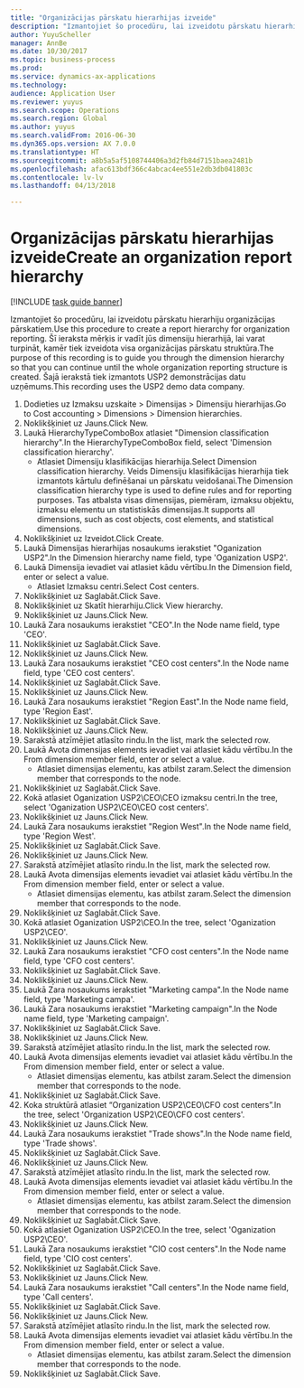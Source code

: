 ```yaml
--- 
title: "Organizācijas pārskatu hierarhijas izveide"
description: "Izmantojiet šo procedūru, lai izveidotu pārskatu hierarhiju organizācijas pārskatiem."
author: YuyuScheller
manager: AnnBe
ms.date: 10/30/2017
ms.topic: business-process
ms.prod: 
ms.service: dynamics-ax-applications
ms.technology: 
audience: Application User
ms.reviewer: yuyus
ms.search.scope: Operations
ms.search.region: Global
ms.author: yuyus
ms.search.validFrom: 2016-06-30
ms.dyn365.ops.version: AX 7.0.0
ms.translationtype: HT
ms.sourcegitcommit: a8b5a5af5108744406a3d2fb84d7151baea2481b
ms.openlocfilehash: afac613bdf366c4abcac4ee551e2db3db041803c
ms.contentlocale: lv-lv
ms.lasthandoff: 04/13/2018

---
```

# <a name="create-an-organization-report-hierarchy"></a><span data-ttu-id="c6983-103">Organizācijas pārskatu hierarhijas izveide</span><span class="sxs-lookup"><span data-stu-id="c6983-103">Create an organization report hierarchy</span></span>

[!INCLUDE [task guide banner](../../includes/task-guide-banner.md)]

<span data-ttu-id="c6983-104">Izmantojiet šo procedūru, lai izveidotu pārskatu hierarhiju organizācijas pārskatiem.</span><span class="sxs-lookup"><span data-stu-id="c6983-104">Use this procedure to create a report hierarchy for organization reporting.</span></span> <span data-ttu-id="c6983-105">Šī ieraksta mērķis ir vadīt jūs dimensiju hierarhijā, lai varat turpināt, kamēr tiek izveidota visa organizācijas pārskatu struktūra.</span><span class="sxs-lookup"><span data-stu-id="c6983-105">The purpose of this recording is to guide you through the dimension hierarchy so that you can continue until the whole organization reporting structure is created.</span></span> <span data-ttu-id="c6983-106">Šajā ierakstā tiek izmantots USP2 demonstrācijas datu uzņēmums.</span><span class="sxs-lookup"><span data-stu-id="c6983-106">This recording uses the USP2 demo data company.</span></span>

1. <span data-ttu-id="c6983-107">Dodieties uz Izmaksu uzskaite > Dimensijas > Dimensiju hierarhijas.</span><span class="sxs-lookup"><span data-stu-id="c6983-107">Go to Cost accounting > Dimensions > Dimension hierarchies.</span></span>
2. <span data-ttu-id="c6983-108">Noklikšķiniet uz Jauns.</span><span class="sxs-lookup"><span data-stu-id="c6983-108">Click New.</span></span>
3. <span data-ttu-id="c6983-109">Laukā HierarchyTypeComboBox atlasiet "Dimension classification hierarchy".</span><span class="sxs-lookup"><span data-stu-id="c6983-109">In the HierarchyTypeComboBox field, select 'Dimension classification hierarchy'.</span></span>
    * <span data-ttu-id="c6983-110">Atlasiet Dimensiju klasifikācijas hierarhija.</span><span class="sxs-lookup"><span data-stu-id="c6983-110">Select Dimension classification hierarchy.</span></span> <span data-ttu-id="c6983-111">Veids Dimensiju klasifikācijas hierarhija tiek izmantots kārtulu definēšanai un pārskatu veidošanai.</span><span class="sxs-lookup"><span data-stu-id="c6983-111">The Dimension classification hierarchy type is used to define rules and for reporting purposes.</span></span> <span data-ttu-id="c6983-112">Tas atbalsta visas dimensijas, piemēram, izmaksu objektu, izmaksu elementu un statistiskās dimensijas.</span><span class="sxs-lookup"><span data-stu-id="c6983-112">It supports all dimensions, such as cost objects, cost elements, and statistical dimensions.</span></span>  
4. <span data-ttu-id="c6983-113">Noklikšķiniet uz Izveidot.</span><span class="sxs-lookup"><span data-stu-id="c6983-113">Click Create.</span></span>
5. <span data-ttu-id="c6983-114">Laukā Dimensijas hierarhijas nosaukums ierakstiet "Oganization USP2".</span><span class="sxs-lookup"><span data-stu-id="c6983-114">In the Dimension hierarchy name field, type 'Oganization USP2'.</span></span>
6. <span data-ttu-id="c6983-115">Laukā Dimensija ievadiet vai atlasiet kādu vērtību.</span><span class="sxs-lookup"><span data-stu-id="c6983-115">In the Dimension field, enter or select a value.</span></span>
    * <span data-ttu-id="c6983-116">Atlasiet Izmaksu centri.</span><span class="sxs-lookup"><span data-stu-id="c6983-116">Select Cost centers.</span></span>  
7. <span data-ttu-id="c6983-117">Noklikšķiniet uz Saglabāt.</span><span class="sxs-lookup"><span data-stu-id="c6983-117">Click Save.</span></span>
8. <span data-ttu-id="c6983-118">Noklikšķiniet uz Skatīt hierarhiju.</span><span class="sxs-lookup"><span data-stu-id="c6983-118">Click View hierarchy.</span></span>
9. <span data-ttu-id="c6983-119">Noklikšķiniet uz Jauns.</span><span class="sxs-lookup"><span data-stu-id="c6983-119">Click New.</span></span>
10. <span data-ttu-id="c6983-120">Laukā Zara nosaukums ierakstiet "CEO".</span><span class="sxs-lookup"><span data-stu-id="c6983-120">In the Node name field, type 'CEO'.</span></span>
11. <span data-ttu-id="c6983-121">Noklikšķiniet uz Saglabāt.</span><span class="sxs-lookup"><span data-stu-id="c6983-121">Click Save.</span></span>
12. <span data-ttu-id="c6983-122">Noklikšķiniet uz Jauns.</span><span class="sxs-lookup"><span data-stu-id="c6983-122">Click New.</span></span>
13. <span data-ttu-id="c6983-123">Laukā Zara nosaukums ierakstiet "CEO cost centers".</span><span class="sxs-lookup"><span data-stu-id="c6983-123">In the Node name field, type 'CEO cost centers'.</span></span>
14. <span data-ttu-id="c6983-124">Noklikšķiniet uz Saglabāt.</span><span class="sxs-lookup"><span data-stu-id="c6983-124">Click Save.</span></span>
15. <span data-ttu-id="c6983-125">Noklikšķiniet uz Jauns.</span><span class="sxs-lookup"><span data-stu-id="c6983-125">Click New.</span></span>
16. <span data-ttu-id="c6983-126">Laukā Zara nosaukums ierakstiet "Region East".</span><span class="sxs-lookup"><span data-stu-id="c6983-126">In the Node name field, type 'Region East'.</span></span>
17. <span data-ttu-id="c6983-127">Noklikšķiniet uz Saglabāt.</span><span class="sxs-lookup"><span data-stu-id="c6983-127">Click Save.</span></span>
18. <span data-ttu-id="c6983-128">Noklikšķiniet uz Jauns.</span><span class="sxs-lookup"><span data-stu-id="c6983-128">Click New.</span></span>
19. <span data-ttu-id="c6983-129">Sarakstā atzīmējiet atlasīto rindu.</span><span class="sxs-lookup"><span data-stu-id="c6983-129">In the list, mark the selected row.</span></span>
20. <span data-ttu-id="c6983-130">Laukā Avota dimensijas elements ievadiet vai atlasiet kādu vērtību.</span><span class="sxs-lookup"><span data-stu-id="c6983-130">In the From dimension member field, enter or select a value.</span></span>
    * <span data-ttu-id="c6983-131">Atlasiet dimensijas elementu, kas atbilst zaram.</span><span class="sxs-lookup"><span data-stu-id="c6983-131">Select the dimension member that corresponds to the node.</span></span>  
21. <span data-ttu-id="c6983-132">Noklikšķiniet uz Saglabāt.</span><span class="sxs-lookup"><span data-stu-id="c6983-132">Click Save.</span></span>
22. <span data-ttu-id="c6983-133">Kokā atlasiet Oganization USP2\CEO\CEO izmaksu centri.</span><span class="sxs-lookup"><span data-stu-id="c6983-133">In the tree, select 'Oganization USP2\CEO\CEO cost centers'.</span></span>
23. <span data-ttu-id="c6983-134">Noklikšķiniet uz Jauns.</span><span class="sxs-lookup"><span data-stu-id="c6983-134">Click New.</span></span>
24. <span data-ttu-id="c6983-135">Laukā Zara nosaukums ierakstiet "Region West".</span><span class="sxs-lookup"><span data-stu-id="c6983-135">In the Node name field, type 'Region West'.</span></span>
25. <span data-ttu-id="c6983-136">Noklikšķiniet uz Saglabāt.</span><span class="sxs-lookup"><span data-stu-id="c6983-136">Click Save.</span></span>
26. <span data-ttu-id="c6983-137">Noklikšķiniet uz Jauns.</span><span class="sxs-lookup"><span data-stu-id="c6983-137">Click New.</span></span>
27. <span data-ttu-id="c6983-138">Sarakstā atzīmējiet atlasīto rindu.</span><span class="sxs-lookup"><span data-stu-id="c6983-138">In the list, mark the selected row.</span></span>
28. <span data-ttu-id="c6983-139">Laukā Avota dimensijas elements ievadiet vai atlasiet kādu vērtību.</span><span class="sxs-lookup"><span data-stu-id="c6983-139">In the From dimension member field, enter or select a value.</span></span>
    * <span data-ttu-id="c6983-140">Atlasiet dimensijas elementu, kas atbilst zaram.</span><span class="sxs-lookup"><span data-stu-id="c6983-140">Select the dimension member that corresponds to the node.</span></span>  
29. <span data-ttu-id="c6983-141">Noklikšķiniet uz Saglabāt.</span><span class="sxs-lookup"><span data-stu-id="c6983-141">Click Save.</span></span>
30. <span data-ttu-id="c6983-142">Kokā atlasiet Oganization USP2\CEO.</span><span class="sxs-lookup"><span data-stu-id="c6983-142">In the tree, select 'Oganization USP2\CEO'.</span></span>
31. <span data-ttu-id="c6983-143">Noklikšķiniet uz Jauns.</span><span class="sxs-lookup"><span data-stu-id="c6983-143">Click New.</span></span>
32. <span data-ttu-id="c6983-144">Laukā Zara nosaukums ierakstiet "CFO cost centers".</span><span class="sxs-lookup"><span data-stu-id="c6983-144">In the Node name field, type 'CFO cost centers'.</span></span>
33. <span data-ttu-id="c6983-145">Noklikšķiniet uz Saglabāt.</span><span class="sxs-lookup"><span data-stu-id="c6983-145">Click Save.</span></span>
34. <span data-ttu-id="c6983-146">Noklikšķiniet uz Jauns.</span><span class="sxs-lookup"><span data-stu-id="c6983-146">Click New.</span></span>
35. <span data-ttu-id="c6983-147">Laukā Zara nosaukums ierakstiet "Marketing campa".</span><span class="sxs-lookup"><span data-stu-id="c6983-147">In the Node name field, type 'Marketing campa'.</span></span>
36. <span data-ttu-id="c6983-148">Laukā Zara nosaukums ierakstiet "Marketing campaign".</span><span class="sxs-lookup"><span data-stu-id="c6983-148">In the Node name field, type 'Marketing campaign'.</span></span>
37. <span data-ttu-id="c6983-149">Noklikšķiniet uz Saglabāt.</span><span class="sxs-lookup"><span data-stu-id="c6983-149">Click Save.</span></span>
38. <span data-ttu-id="c6983-150">Noklikšķiniet uz Jauns.</span><span class="sxs-lookup"><span data-stu-id="c6983-150">Click New.</span></span>
39. <span data-ttu-id="c6983-151">Sarakstā atzīmējiet atlasīto rindu.</span><span class="sxs-lookup"><span data-stu-id="c6983-151">In the list, mark the selected row.</span></span>
40. <span data-ttu-id="c6983-152">Laukā Avota dimensijas elements ievadiet vai atlasiet kādu vērtību.</span><span class="sxs-lookup"><span data-stu-id="c6983-152">In the From dimension member field, enter or select a value.</span></span>
    * <span data-ttu-id="c6983-153">Atlasiet dimensijas elementu, kas atbilst zaram.</span><span class="sxs-lookup"><span data-stu-id="c6983-153">Select the dimension member that corresponds to the node.</span></span>  
41. <span data-ttu-id="c6983-154">Noklikšķiniet uz Saglabāt.</span><span class="sxs-lookup"><span data-stu-id="c6983-154">Click Save.</span></span>
42. <span data-ttu-id="c6983-155">Koka struktūrā atlasiet “Organization USP2\CEO\CFO cost centers”.</span><span class="sxs-lookup"><span data-stu-id="c6983-155">In the tree, select 'Organization USP2\CEO\CFO cost centers'.</span></span>
43. <span data-ttu-id="c6983-156">Noklikšķiniet uz Jauns.</span><span class="sxs-lookup"><span data-stu-id="c6983-156">Click New.</span></span>
44. <span data-ttu-id="c6983-157">Laukā Zara nosaukums ierakstiet "Trade shows".</span><span class="sxs-lookup"><span data-stu-id="c6983-157">In the Node name field, type 'Trade shows'.</span></span>
45. <span data-ttu-id="c6983-158">Noklikšķiniet uz Saglabāt.</span><span class="sxs-lookup"><span data-stu-id="c6983-158">Click Save.</span></span>
46. <span data-ttu-id="c6983-159">Noklikšķiniet uz Jauns.</span><span class="sxs-lookup"><span data-stu-id="c6983-159">Click New.</span></span>
47. <span data-ttu-id="c6983-160">Sarakstā atzīmējiet atlasīto rindu.</span><span class="sxs-lookup"><span data-stu-id="c6983-160">In the list, mark the selected row.</span></span>
48. <span data-ttu-id="c6983-161">Laukā Avota dimensijas elements ievadiet vai atlasiet kādu vērtību.</span><span class="sxs-lookup"><span data-stu-id="c6983-161">In the From dimension member field, enter or select a value.</span></span>
    * <span data-ttu-id="c6983-162">Atlasiet dimensijas elementu, kas atbilst zaram.</span><span class="sxs-lookup"><span data-stu-id="c6983-162">Select the dimension member that corresponds to the node.</span></span>  
49. <span data-ttu-id="c6983-163">Noklikšķiniet uz Saglabāt.</span><span class="sxs-lookup"><span data-stu-id="c6983-163">Click Save.</span></span>
50. <span data-ttu-id="c6983-164">Kokā atlasiet Oganization USP2\CEO.</span><span class="sxs-lookup"><span data-stu-id="c6983-164">In the tree, select 'Oganization USP2\CEO'.</span></span>
51. <span data-ttu-id="c6983-165">Laukā Zara nosaukums ierakstiet "CIO cost centers".</span><span class="sxs-lookup"><span data-stu-id="c6983-165">In the Node name field, type 'CIO cost centers'.</span></span>
52. <span data-ttu-id="c6983-166">Noklikšķiniet uz Saglabāt.</span><span class="sxs-lookup"><span data-stu-id="c6983-166">Click Save.</span></span>
53. <span data-ttu-id="c6983-167">Noklikšķiniet uz Jauns.</span><span class="sxs-lookup"><span data-stu-id="c6983-167">Click New.</span></span>
54. <span data-ttu-id="c6983-168">Laukā Zara nosaukums ierakstiet "Call centers".</span><span class="sxs-lookup"><span data-stu-id="c6983-168">In the Node name field, type 'Call centers'.</span></span>
55. <span data-ttu-id="c6983-169">Noklikšķiniet uz Saglabāt.</span><span class="sxs-lookup"><span data-stu-id="c6983-169">Click Save.</span></span>
56. <span data-ttu-id="c6983-170">Noklikšķiniet uz Jauns.</span><span class="sxs-lookup"><span data-stu-id="c6983-170">Click New.</span></span>
57. <span data-ttu-id="c6983-171">Sarakstā atzīmējiet atlasīto rindu.</span><span class="sxs-lookup"><span data-stu-id="c6983-171">In the list, mark the selected row.</span></span>
58. <span data-ttu-id="c6983-172">Laukā Avota dimensijas elements ievadiet vai atlasiet kādu vērtību.</span><span class="sxs-lookup"><span data-stu-id="c6983-172">In the From dimension member field, enter or select a value.</span></span>
    * <span data-ttu-id="c6983-173">Atlasiet dimensijas elementu, kas atbilst zaram.</span><span class="sxs-lookup"><span data-stu-id="c6983-173">Select the dimension member that corresponds to the node.</span></span>  
59. <span data-ttu-id="c6983-174">Noklikšķiniet uz Saglabāt.</span><span class="sxs-lookup"><span data-stu-id="c6983-174">Click Save.</span></span>


